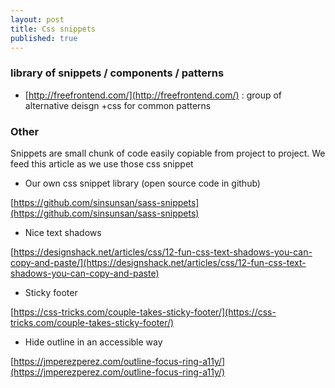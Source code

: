 ```yaml
---
layout: post
title: Css snippets
published: true
---
```


### library of snippets / components / patterns

* [http://freefrontend.com/](http://freefrontend.com/) : group of alternative deisgn +css for common patterns

### Other

Snippets are small chunk of code easily  copiable from project to project.
We feed this article as we use those css snippet

* Our own css snippet library  (open source code in github)

[https://github.com/sinsunsan/sass-snippets](https://github.com/sinsunsan/sass-snippets)

* Nice text shadows

[https://designshack.net/articles/css/12-fun-css-text-shadows-you-can-copy-and-paste/](https://designshack.net/articles/css/12-fun-css-text-shadows-you-can-copy-and-paste)


* Sticky  footer 

[https://css-tricks.com/couple-takes-sticky-footer/](https://css-tricks.com/couple-takes-sticky-footer/)


* Hide outline in an accessible way

[https://jmperezperez.com/outline-focus-ring-a11y/](https://jmperezperez.com/outline-focus-ring-a11y/)